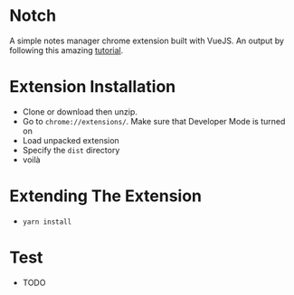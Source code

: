 # Notch
A simple notes manager chrome extension built with VueJS. An output by following this amazing [tutorial](https://blog.codeship.com/building-a-simple-notes-manager-with-vue-js/).

# Extension Installation
- Clone or download then unzip.
- Go to `chrome://extensions/`. Make sure that Developer Mode is turned on
- Load unpacked extension
- Specify the `dist` directory
- voilà

# Extending The Extension
- `yarn install`

# Test
- TODO
